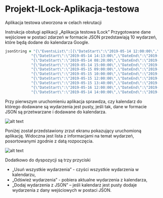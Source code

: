 # Projekt-ILock-Aplikacja-testowa
Aplikacja testowa utworzona w celach rekrutacji

Instrukcja obsługi aplikacji „Aplikacja testowa ILock”
Przygotowane dane wejściowe w postaci zdarzeń w formacie JSON przedstawiają 10 wydarzeń, które będą dodane do kalendarza Google.
```ruby
jsonString = "{\"EventsList\":[{\"DateStart\":\"2019-05-14 12:00:00\",\"DateEnd\":\"2019-05-14 12:30:00\",\"Summary\":\"Wydarzenie 1\",\"Description\":\"Opis wydarzenia 1\",\"Location\":\"Poznań\"}," +
            "{\"DateStart\":\"2019-05-14 14:13:00\",\"DateEnd\":\"2019-05-14 14:32:00\",\"Summary\":\"Wydarzenie 2\",\"Description\":\"Opis wydarzenia 2\",\"Location\":\"Poznań\"}," +
            "{\"DateStart\":\"2019-05-14 08:20:00\",\"DateEnd\":\"2019-05-14 08:35:00\",\"Summary\":\"Wydarzenie 3\",\"Description\":\"Opis wydarzenia 3\",\"Location\":\"Poznań\"}," +
            "{\"DateStart\":\"2019-05-14 15:00:00\",\"DateEnd\":\"2019-05-14 15:30:00\",\"Summary\":\"Wydarzenie 4\",\"Description\":\"Opis wydarzenia 4\",\"Location\":\"Poznań\"}," +
            "{\"DateStart\":\"2019-05-15 09:00:00\",\"DateEnd\":\"2019-05-15 09:30:00\",\"Summary\":\"Wydarzenie 5\",\"Description\":\"Opis wydarzenia 5\",\"Location\":\"Poznań\"}," +
            "{\"DateStart\":\"2019-05-15 10:00:00\",\"DateEnd\":\"2019-05-15 11:30:00\",\"Summary\":\"Wydarzenie 6\",\"Description\":\"Opis wydarzenia 6\",\"Location\":\"Poznań\"}," +
            "{\"DateStart\":\"2019-05-15 12:00:00\",\"DateEnd\":\"2019-05-15 12:10:00\",\"Summary\":\"Wydarzenie 7\",\"Description\":\"Opis wydarzenia 7\",\"Location\":\"Gniezno\"}," +
            "{\"DateStart\":\"2019-05-15 13:40:00\",\"DateEnd\":\"2019-05-15 13:59:00\",\"Summary\":\"Wydarzenie 8\",\"Description\":\"Opis wydarzenia 8\",\"Location\":\"Poznań\"}," +
            "{\"DateStart\":\"2019-05-16 12:00:00\",\"DateEnd\":\"2019-05-16 12:30:00\",\"Summary\":\"Wydarzenie 9\",\"Description\":\"Opis wydarzenia 9\",\"Location\":\"Poznań\"}," +
            "{\"DateStart\":\"2019-05-14 14:00:00\",\"DateEnd\":\"2019-05-14 14:05:00\",\"Summary\":\"Wydarzenie 10\",\"Description\":\"Opis wydarzenia 10\",\"Location\":\"Poznań\"}]}"
```
Przy pierwszym uruchomieniu aplikacja sprawdza, czy kalendarz do którego dodawane są wydarzenia jest pusty, jeśli tak, dane w formacie JSON są przetwarzane i dodawane do kalendarza.
 
![alt text](https://i.ibb.co/8ztVgGM/1111.png)

Poniżej został przedstawiony zrzut ekranu pokazujący uruchomioną aplikację. Widoczna jest lista z informacjami na temat wydarzeń, posortowanymi zgodnie z datą rozpoczęcia.

![alt text](https://i.ibb.co/5K2172V/Bez-tytu-u.jpg)

Dodatkowo do dyspozycji są trzy przyciski 
- „Usuń wszystkie wydarzenia” - czyści wszystkie wydarzenia w kalendarzu, 
- „Odśwież wydarzenia” - pobiera aktualne wydarzenia z kalendarza,
- „Dodaj wydarzenia z JSON” – jeśli kalendarz jest pusty dodaje wydarzenia z dany wejściowych w postaci JSON. 
